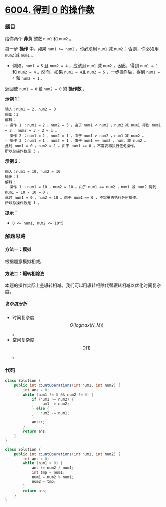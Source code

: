 # [6004. 得到 0 的操作数](https://leetcode-cn.com/problems/count-operations-to-obtain-zero/)

### 题目

给你两个 **非负** 整数 `num1` 和 `num2` 。

每一步 **操作** 中，如果 `num1 >= num2` ，你必须用 `num1` 减 `num2` ；否则，你必须用 `num2` 减 `num1` 。

- 例如，`num1 = 5` 且 `num2 = 4` ，应该用 `num1` 减 `num2` ，因此，得到 `num1 = 1` 和 `num2 = 4` 。然而，如果 `num1 = 4`且 `num2 = 5` ，一步操作后，得到 `num1 = 4` 和 `num2 = 1` 。

返回使 `num1 = 0` 或 `num2 = 0` 的 **操作数** 。

 

**示例 1：**

```
输入：num1 = 2, num2 = 3
输出：3
解释：
- 操作 1 ：num1 = 2 ，num2 = 3 。由于 num1 < num2 ，num2 减 num1 得到 num1 = 2 ，num2 = 3 - 2 = 1 。
- 操作 2 ：num1 = 2 ，num2 = 1 。由于 num1 > num2 ，num1 减 num2 。
- 操作 3 ：num1 = 1 ，num2 = 1 。由于 num1 == num2 ，num1 减 num2 。
此时 num1 = 0 ，num2 = 1 。由于 num1 == 0 ，不需要再执行任何操作。
所以总操作数是 3 。
```

**示例 2：**

```
输入：num1 = 10, num2 = 10
输出：1
解释：
- 操作 1 ：num1 = 10 ，num2 = 10 。由于 num1 == num2 ，num1 减 num2 得到 num1 = 10 - 10 = 0 。
此时 num1 = 0 ，num2 = 10 。由于 num1 == 0 ，不需要再执行任何操作。
所以总操作数是 1 。
```

 

**提示：**

- `0 <= num1, num2 <= 10^5`

### 解题思路

#### 方法一：模拟

根据题意模拟相减。

#### 方法二：辗转相除法

本题的操作实际上是辗转相减。我们可以用辗转相除代替辗转相减以优化时间复杂度。

##### 复杂度分析

- 时间复杂度 $$ O(logmax(N,M)) $$。
- 空间复杂度 $$ O(1) $$。

### 代码

```java
class Solution {
    public int countOperations(int num1, int num2) {
        int ans = 0;
        while (num1 != 0 && num2 != 0) {
            if (num1 >= num2) {
                num1 -= num2;
            } else {
                num2 -= num1;
            }
            ans++;
        }
        return ans;
    }
}
```

```java
class Solution {
    public int countOperations(int num1, int num2) {
        int ans = 0;
        while (num1 > 0) {
            ans += num2 / num1;
            int tmp = num1;
            num1 = num2 % num1;
            num2 = tmp;
        }
        return ans;
    }
}
```

